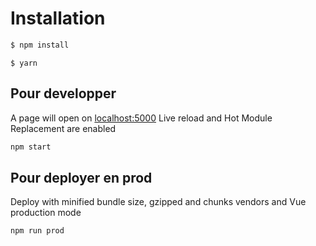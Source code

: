 # Installation

```bash
$ npm install
```

```
$ yarn
```

## Pour developper

A page will open on [localhost:5000](http://localhost:5000)
Live reload and Hot Module Replacement are enabled

```bash
npm start
```

## Pour deployer en prod

Deploy with minified bundle size, gzipped and chunks vendors and Vue production mode

```bash
npm run prod
```